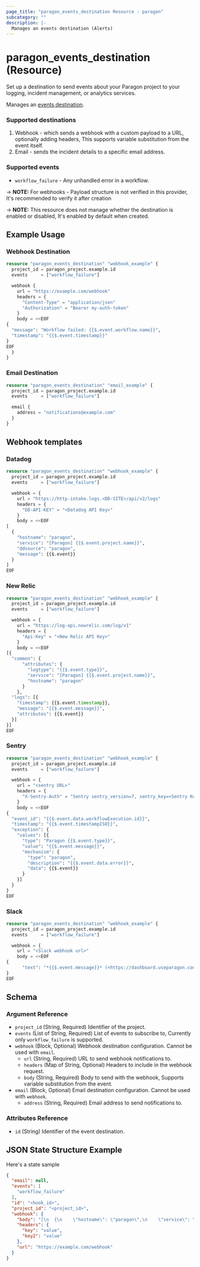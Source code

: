 ```yaml
---
page_title: "paragon_events_destination Resource - paragon"
subcategory: ""
description: |-
  Manages an events destination (Alerts)
---
```


# paragon_events_destination (Resource)

Set up a destination to send events about your Paragon project to your logging, incident management, or analytics services.

Manages an [events destination](https://docs.useparagon.com/monitoring/event-destinations).

### Supported destinations
1. Webhook - which sends a webhook with a custom payload to a URL, optionally adding headers, This supports variable substitution from the event itself.
2. Email - sends the incident details to a specific email address.

### Supported events
- `workflow_failure` - Any unhandled error in a workflow.

-> **NOTE:** For webhooks - Payload structure is not verified in this provider, It's recommended to verify it after creation 

-> **NOTE:** This resource does not manage whether the destination is enabled or disabled, It's enabled by default when created.

## Example Usage

### Webhook Destination

```terraform
resource "paragon_events_destination" "webhook_example" {
  project_id = paragon_project.example.id
  events     = ["workflow_failure"]

  webhook {
    url = "https://example.com/webhook"
    headers = {
      "Content-Type" = "application/json"
      "Authorization" = "Bearer my-auth-token"
    }
    body = <<EOF
{
  "message": "Workflow failed: {{$.event.workflow.name}}",
  "timestamp": "{{$.event.timestamp}}"
}
EOF
  }
}
```

### Email Destination
```terraform
resource "paragon_events_destination" "email_example" {
  project_id = paragon_project.example.id
  events     = ["workflow_failure"]

  email {
    address = "notifications@example.com"
  }
}
```

## Webhook templates

### Datadog
``` terraform
resource "paragon_events_destination" "webhook_example" {
  project_id = paragon_project.example.id
  events     = ["workflow_failure"]

  webhook = {
    url = "https://http-intake.logs.<DD-SITE>/api/v2/logs"
    headers = {
      "DD-API-KEY" = "<Datadog API Key>"
    }
    body = <<EOF
[
  {
    "hostname": "paragon",
    "service": "[Paragon] {{$.event.project.name}}",
    "ddsource": "paragon",
    "message": {{$.event}}
  }
]
EOF
```

### New Relic
``` terraform
resource "paragon_events_destination" "webhook_example" {
  project_id = paragon_project.example.id
  events     = ["workflow_failure"]

  webhook = {
    url = "https://log-api.newrelic.com/log/v1"
    headers = {
      "Api-Key" = "<New Relic API Key>"
    }
    body = <<EOF
[{
  "common": {
      "attributes": {
        "logtype": "{{$.event.type}}",
        "service": "[Paragon] {{$.event.project.name}}",
        "hostname": "paragon"
      }
    },
  "logs": [{
    "timestamp": {{$.event.timestamp}},
    "message": "{{$.event.message}}",
    "attributes": {{$.event}}
  }]
}]
EOF
```

### Sentry
``` terraform
resource "paragon_events_destination" "webhook_example" {
  project_id = paragon_project.example.id
  events     = ["workflow_failure"]

  webhook = {
    url = "<sentry URL>"
    headers = {
      "X-Sentry-Auth" = "Sentry sentry_version=7, sentry_key=<Sentry Key>"
    }
    body = <<EOF
{
  "event_id": "{{$.event.data.workflowExecution.id}}",
  "timestamp": "{{$.event.timestampISO}}",
  "exception": {
    "values": [{
      "type": "Paragon {{$.event.type}}",
      "value": "{{$.event.message}}",
      "mechanism": {
        "type": "paragon",
        "description": "{{$.event.data.error}}",
        "data": {{$.event}}
      }
    }]
  }
}
EOF
```


### Slack
``` terraform
resource "paragon_events_destination" "webhook_example" {
  project_id = paragon_project.example.id
  events     = ["workflow_failure"]

  webhook = {
    url = "<Slack webhook url>"
    body = <<EOF
{
      "text": "*{{$.event.message}}* (<https://dashboard.useparagon.com/connect/projects/{{$.event.project.id}}/history/workflows/{{$.event.workflow.id}}/executions/{{$.event.data.workflowExecution.id}}|Link to execution>)\n\n```{{$.event.data.error}}```"
}
EOF
```


## Schema
### Argument Reference
* `project_id` (String, Required) Identifier of the project.
* `events` (List of String, Required) List of events to subscribe to, Currently only `workflow_failure` is supported.
* `webhook` (Block, Optional) Webhook destination configuration. Cannot be used with `email`.
  * `url` (String, Required) URL to send webhook notifications to.
  * `headers` (Map of String, Optional) Headers to include in the webhook request.
  * `body` (String, Required) Body to send with the webhook, Supports variable substitution from the event.
* `email` (Block, Optional) Email destination configuration. Cannot be used with `webhook`.
  * `address` (String, Required) Email address to send notifications to.

### Attributes Reference
- `id` (String) Identifier of the event destination.

## JSON State Structure Example

Here's a state sample

```json
{
  "email": null,
  "events": [
    "workflow_failure"
  ],
  "id": "<hook_id>",
  "project_id": "<project_id>",
  "webhook": {
    "body": "[\n  {\n    \"hostname\": \"paragon\",\n    \"service\": \"[Paragon] {{$.event.project.name}}\",\n    \"ddsource\": \"paragon\",\n    \"message\": \"{{$.event}}\",\n    \"some more\": \"{{$.event.timestamp}}\"\n  }\n]\n",
    "headers": {
      "key": "value",
      "key2": "value"
    },
    "url": "https://example.com/webhook"
  }
}
```
